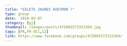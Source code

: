 ```yaml
---
title: "GILETS JAUNES AVEYRON !"
type: group
date:  2019-03-07
category: [gj]
thumbnail: /images/posts/472003573322369.jpg
tags: [FR,FR-OCC,12]
link: https://www.facebook.com/groups/472003573322369/
---
```

